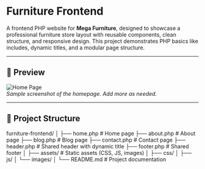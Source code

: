 # Furniture Frontend

A frontend PHP website for **Mega Furniture**, designed to showcase a professional furniture store layout with reusable components, clean structure, and responsive design. This project demonstrates PHP basics like includes, dynamic titles, and a modular page structure.

---

## 📸 Preview

![Home Page](screenshots/home.png)  
*Sample screenshot of the homepage. Add more as needed.*

---

## 📁 Project Structure
furniture-frontend/
│
├── home.php # Home page
├── about.php # About page
├── blog.php # Blog page
├── contact.php # Contact page
├── header.php # Shared header with dynamic title
├── footer.php # Shared footer
│
├── assets/ # Static assets (CSS, JS, images)
│ ├── css/
│ ├── js/
│ └── images/
│
└── README.md # Project documentation
